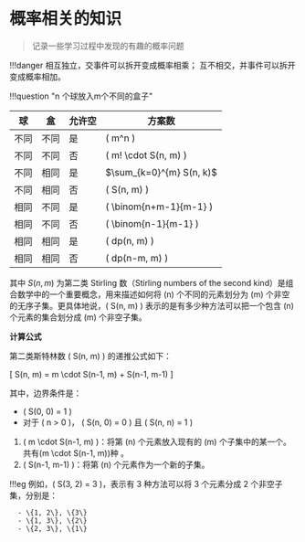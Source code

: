 # 概率相关的知识
> 记录一些学习过程中发现的有趣的概率问题

!!!danger
    相互独立，交事件可以拆开变成概率相乘；
    互不相交，并事件可以拆开变成概率相加。


!!!question "n 个球放入m个不同的盒子"

| 球     | 盒     | 允许空   | 方案数                                                   |
|--------|--------|----------|----------------------------------------------------------|
| 不同   | 不同   | 是        | \( m^n \)                                                |
| 不同   | 不同   | 否        | \( m! \cdot S(n, m) \)                                   |
| 不同   | 相同   | 是        | $\sum_{k=0}^{m} S(n, k)$|
| 不同   | 相同   | 否        | \( S(n, m) \)                                            |
| 相同   | 不同   | 是        | \( \binom{n+m-1}{m-1} \)                                |
| 相同   | 不同   | 否        | \( \binom{n-1}{m-1} \)                                  |
| 相同   | 相同   | 是        | \( dp(n, m) \)                                           |
| 相同   | 相同   | 否        | \( dp(n-m, m) \)                                         |


其中 $S(n,m)$ 为第二类 Stirling 数（Stirling numbers of the second kind）是组合数学中的一个重要概念，用来描述如何将 \(n\) 个不同的元素划分为 \(m\) 个非空的无序子集。更具体地说，\( S(n, m) \) 表示的是有多少种方法可以把一个包含 \(n\) 个元素的集合划分成 \(m\) 个非空子集。

**计算公式**

第二类斯特林数 \( S(n, m) \) 的递推公式如下：

\[
S(n, m) = m \cdot S(n-1, m) + S(n-1, m-1)
\]

其中，边界条件是：

- \( S(0, 0) = 1 \)
- 对于 \( n > 0 \)， \( S(n, 0) = 0 \) 且 \( S(n, n) = 1 \)


1. \( m \cdot S(n-1, m) \)：将第 \(n\) 个元素放入现有的 \(m\) 个子集中的某一个。共有\(m \cdot S(n-1, m)\)种 。
2. \( S(n-1, m-1) \)：将第 \(n\) 个元素作为一个新的子集。

!!!eg
      例如，\( S(3, 2) = 3 \)，表示有 3 种方法可以将 3 个元素分成 2 个非空子集，分别是：
      
      - \{1, 2\}, \{3\}
      - \{1, 3\}, \{2\}
      - \{2, 3\}, \{1\}
